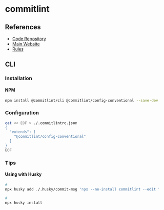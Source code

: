 # commitlint

## References

- [Code Repository](https://github.com/conventional-changelog/commitlint)
- [Main Website](https://commitlint.js.org/#/)
- [Rules](https://github.com/conventional-changelog/commitlint/blob/master/docs/reference-rules.md)

## CLI

### Installation

#### NPM

```sh
npm install @commitlint/cli @commitlint/config-conventional --save-dev
```

### Configuration

```sh
cat << EOF > ./.commitlintrc.json
{
  "extends": [
    "@commitlint/config-conventional"
  ]
}
EOF
```

### Tips

#### Using with Husky

```sh
#
npx husky add ./.husky/commit-msg 'npx --no-install commitlint --edit "$1"'

#
npx husky install
```
